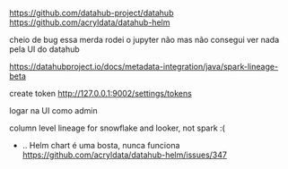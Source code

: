 https://github.com/datahub-project/datahub
https://github.com/acryldata/datahub-helm

cheio de bug essa merda
rodei o jupyter não mas não consegui ver nada pela UI do datahub

https://datahubproject.io/docs/metadata-integration/java/spark-lineage-beta

create token
http://127.0.0.1:9002/settings/tokens

logar na UI como admin

column level lineage for snowflake and looker, not spark :(

- .. Helm chart é uma bosta, nunca funciona
https://github.com/acryldata/datahub-helm/issues/347
